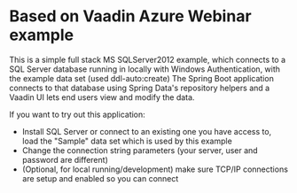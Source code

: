 # Based on Vaadin Azure Webinar example

This is a simple full stack MS SQLServer2012 example, which connects to a SQL Server database running in locally with Windows Authentication, with the example data set (used ddl-auto:create) The Spring Boot application connects to that database using Spring Data's repository helpers and a Vaadin UI lets end users view and modify the data.

If you want to try out this application:

 * Install SQL Server or connect to an existing one you have access to, load the "Sample" data set which is used by this example
 * Change the connection string parameters (your server, user and password are different)
 * (Optional, for local running/development) make sure TCP/IP connections are setup and enabled so you can connect
 
